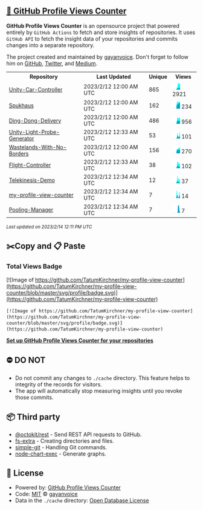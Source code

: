 ## [🚀 GitHub Profile Views Counter](https://github.com/gayanvoice/github-profile-views-counter)
**GitHub Profile Views Counter** is an opensource project that powered entirely by  `GitHub Actions` to fetch and store insights of repositories.
It uses `GitHub API` to fetch the insight data of your repositories and commits changes into a separate repository.

The project created and maintained by [gayanvoice](https://github.com/gayanvoice). Don't forget to follow him on [GitHub](https://github.com/gayanvoice), [Twitter](https://twitter.com/gayanvoice), and [Medium](https://gayanvoice.medium.com/).

<table>
	<tr>
		<th>
			Repository
		</th>
		<th>
			Last Updated
		</th>
		<th>
			Unique
		</th>
		<th>
			Views
		</th>
	</tr>
	<tr>
		<td>
			<a href="https://github.com/TatumKirchner/my-profile-view-counter/tree/master/readme/481085773/year.md">
				Unity-Car-Controller
			</a>
		</td>
		<td>
			2023/2/12 12:00 AM UTC
		</td>
		<td>
			865
		</td>
		<td>
			<img alt="Response time graph" src="https://github.com/TatumKirchner/my-profile-view-counter/raw/master/graph/481085773/small/year.png" height="20"> 2921
		</td>
	</tr>
	<tr>
		<td>
			<a href="https://github.com/TatumKirchner/my-profile-view-counter/tree/master/readme/410133586/year.md">
				Spukhaus
			</a>
		</td>
		<td>
			2023/2/12 12:00 AM UTC
		</td>
		<td>
			162
		</td>
		<td>
			<img alt="Response time graph" src="https://github.com/TatumKirchner/my-profile-view-counter/raw/master/graph/410133586/small/year.png" height="20"> 234
		</td>
	</tr>
	<tr>
		<td>
			<a href="https://github.com/TatumKirchner/my-profile-view-counter/tree/master/readme/409412553/year.md">
				Ding-Dong-Delivery
			</a>
		</td>
		<td>
			2023/2/12 12:00 AM UTC
		</td>
		<td>
			486
		</td>
		<td>
			<img alt="Response time graph" src="https://github.com/TatumKirchner/my-profile-view-counter/raw/master/graph/409412553/small/year.png" height="20"> 956
		</td>
	</tr>
	<tr>
		<td>
			<a href="https://github.com/TatumKirchner/my-profile-view-counter/tree/master/readme/486424653/year.md">
				Unity-Light-Probe-Generator
			</a>
		</td>
		<td>
			2023/2/12 12:33 AM UTC
		</td>
		<td>
			53
		</td>
		<td>
			<img alt="Response time graph" src="https://github.com/TatumKirchner/my-profile-view-counter/raw/master/graph/486424653/small/year.png" height="20"> 101
		</td>
	</tr>
	<tr>
		<td>
			<a href="https://github.com/TatumKirchner/my-profile-view-counter/tree/master/readme/410171851/year.md">
				Wastelands-With-No-Borders
			</a>
		</td>
		<td>
			2023/2/12 12:00 AM UTC
		</td>
		<td>
			156
		</td>
		<td>
			<img alt="Response time graph" src="https://github.com/TatumKirchner/my-profile-view-counter/raw/master/graph/410171851/small/year.png" height="20"> 270
		</td>
	</tr>
	<tr>
		<td>
			<a href="https://github.com/TatumKirchner/my-profile-view-counter/tree/master/readme/479557505/year.md">
				Flight-Controller
			</a>
		</td>
		<td>
			2023/2/12 12:33 AM UTC
		</td>
		<td>
			38
		</td>
		<td>
			<img alt="Response time graph" src="https://github.com/TatumKirchner/my-profile-view-counter/raw/master/graph/479557505/small/year.png" height="20"> 102
		</td>
	</tr>
	<tr>
		<td>
			<a href="https://github.com/TatumKirchner/my-profile-view-counter/tree/master/readme/464745624/year.md">
				Telekinesis-Demo
			</a>
		</td>
		<td>
			2023/2/12 12:34 AM UTC
		</td>
		<td>
			12
		</td>
		<td>
			<img alt="Response time graph" src="https://github.com/TatumKirchner/my-profile-view-counter/raw/master/graph/464745624/small/year.png" height="20"> 37
		</td>
	</tr>
	<tr>
		<td>
			<a href="https://github.com/TatumKirchner/my-profile-view-counter/tree/master/readme/538795174/year.md">
				my-profile-view-counter
			</a>
		</td>
		<td>
			2023/2/12 12:34 AM UTC
		</td>
		<td>
			7
		</td>
		<td>
			<img alt="Response time graph" src="https://github.com/TatumKirchner/my-profile-view-counter/raw/master/graph/538795174/small/year.png" height="20"> 14
		</td>
	</tr>
	<tr>
		<td>
			<a href="https://github.com/TatumKirchner/my-profile-view-counter/tree/master/readme/560654702/year.md">
				Pooling-Manager
			</a>
		</td>
		<td>
			2023/2/12 12:34 AM UTC
		</td>
		<td>
			7
		</td>
		<td>
			<img alt="Response time graph" src="https://github.com/TatumKirchner/my-profile-view-counter/raw/master/graph/560654702/small/year.png" height="20"> 7
		</td>
	</tr>
</table>

<small><i>Last updated on 2023/2/14 12:11 PM UTC</i></small>

## ✂️Copy and 📋 Paste
### Total Views Badge
[![Image of https://github.com/TatumKirchner/my-profile-view-counter](https://github.com/TatumKirchner/my-profile-view-counter/blob/master/svg/profile/badge.svg)](https://github.com/TatumKirchner/my-profile-view-counter)

```readme
[![Image of https://github.com/TatumKirchner/my-profile-view-counter](https://github.com/TatumKirchner/my-profile-view-counter/blob/master/svg/profile/badge.svg)](https://github.com/TatumKirchner/my-profile-view-counter)
```
[**Set up GitHub Profile Views Counter for your repositories**](https://github.com/gayanvoice/github-profile-views-counter)
## ⛔ DO NOT
- Do not commit any changes to `./cache` directory. This feature helps to integrity of the records for visitors.
- The app will automatically stop measuring insights until you revoke those commits.
## 📦 Third party

- [@octokit/rest](https://www.npmjs.com/package/@octokit/rest) - Send REST API requests to GitHub.
- [fs-extra](https://www.npmjs.com/package/fs-extra) - Creating directories and files.
- [simple-git](https://www.npmjs.com/package/simple-git) - Handling Git commands.
- [node-chart-exec](https://www.npmjs.com/package/node-chart-exec) - Generate graphs.
## 📄 License
- Powered by: [GitHub Profile Views Counter](https://github.com/gayanvoice/github-profile-views-counter)
- Code: [MIT](./LICENSE) © [gayanvoice](https://github.com/gayanvoice)
- Data in the `./cache` directory: [Open Database License](https://opendatacommons.org/licenses/odbl/1-0/)